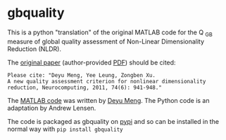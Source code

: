 # gbquality

This is a python "translation" of the original MATLAB code for the Q <sub>GB</sub> measure of global quality assessment
 of Non-Linear Dimensionality Reduction (NLDR). 

The [original paper](https://doi.org/10.1016/j.neucom.2010.10.011) (author-provided [PDF](http://gr.xjtu.edu.cn/c/document_library/get_file?folderId=495355&name=DLFE-8842.pdf)) should be cited:

    Please cite: "Deyu Meng, Yee Leung, Zongben Xu.
    A new quality assessment criterion for nonlinear dimensionality reduction, Neurocomputing, 2011, 74(6): 941-948."

The [MATLAB code](http://gr.xjtu.edu.cn/c/document_library/get_file?folderId=495355&name=DLFE-8841.rar) 
was written by [Deyu Meng](http://www.cs.cmu.edu/~deyum/Publications.htm). The Python code is an  adaptation by Andrew Lensen.

The code is packaged as gbquality on [pypi](https://pypi.org/project/gbquality/) and so can be installed in the normal way with `pip install gbquality`